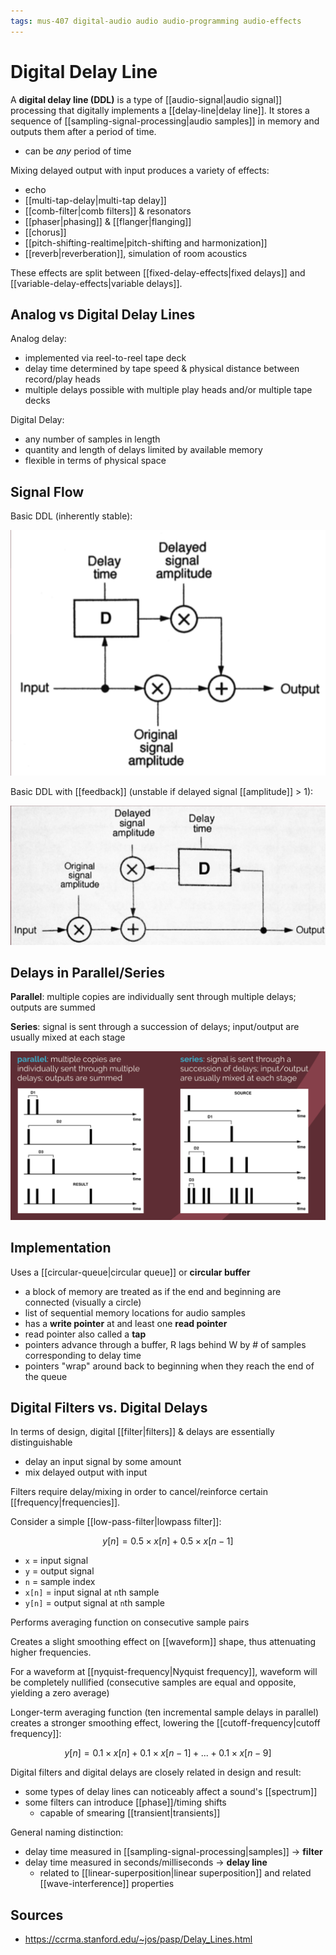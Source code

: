 ```yaml
---
tags: mus-407 digital-audio audio audio-programming audio-effects
---
```


# Digital Delay Line

A **digital delay line (DDL)** is a type of [[audio-signal|audio signal]] processing that digitally implements a [[delay-line|delay line]]. It stores a sequence of [[sampling-signal-processing|audio samples]] in memory and outputs them after a period of time.

- can be _any_ period of time

Mixing delayed output with input produces a variety of effects:

- echo
- [[multi-tap-delay|multi-tap delay]]
- [[comb-filter|comb filters]] & resonators
- [[phaser|phasing]] & [[flanger|flanging]]
- [[chorus]]
- [[pitch-shifting-realtime|pitch-shifting and harmonization]]
- [[reverb|reverberation]], simulation of room acoustics

These effects are split between [[fixed-delay-effects|fixed delays]] and [[variable-delay-effects|variable delays]].

## Analog vs Digital Delay Lines

Analog delay:

- implemented via reel-to-reel tape deck
- delay time determined by tape speed & physical distance between record/play heads
- multiple delays possible with multiple play heads and/or multiple tape decks

Digital Delay:

- any number of samples in length
- quantity and length of delays limited by available memory
- flexible in terms of physical space

## Signal Flow

Basic DDL (inherently stable):

![Basic DDL Signal Flow](../assets/basic-ddl-signal-flow.png)

Basic DDL with [[feedback]] (unstable if delayed signal [[amplitude]] > 1):

![Basic DDL with feedback](../assets/basic-ddl-with-feedback-signal-flow.png)

## Delays in Parallel/Series

**Parallel**: multiple copies are individually sent through multiple delays; outputs are summed

**Series**: signal is sent through a succession of delays; input/output are usually mixed at each stage

![Delays in parallel/series](../assets/delays-in-parallel-series.png)

## Implementation

Uses a [[circular-queue|circular queue]] or **circular buffer**

- a block of memory are treated as if the end and beginning are connected (visually a circle)
- list of sequential memory locations for audio samples
- has a **write pointer** at and least one **read pointer**
- read pointer also called a **tap**
- pointers advance through a buffer, R lags behind W by # of samples corresponding to delay time
- pointers "wrap" around back to beginning when they reach the end of the queue

## Digital Filters vs. Digital Delays

In terms of design, digital [[filter|filters]] & delays are essentially distinguishable

- delay an input signal by some amount
- mix delayed output with input

Filters require delay/mixing in order to cancel/reinforce certain [[frequency|frequencies]].

Consider a simple [[low-pass-filter|lowpass filter]]:

$$y[n] = 0.5 \times x[n] + 0.5 \times x[n-1]$$

- `x` = input signal
- `y` = output signal
- `n` = sample index
- `x[n]` = input signal at `n`th sample
- `y[n]` = output signal at `n`th sample

Performs averaging function on consecutive sample pairs

Creates a slight smoothing effect on [[waveform]] shape, thus attenuating higher frequencies.

For a waveform at [[nyquist-frequency|Nyquist frequency]], waveform will be completely nullified (consecutive samples are equal and opposite, yielding a zero average)

Longer-term averaging function (ten incremental sample delays in parallel) creates a stronger smoothing effect, lowering the [[cutoff-frequency|cutoff frequency]]:

$$y[n] = 0.1 \times x[n] + 0.1 \times x[n-1] + ... + 0.1 \times x[n-9]$$

Digital filters and digital delays are closely related in design and result:

- some types of delay lines can noticeably affect a sound's [[spectrum]]
- some filters can introduce [[phase]]/timing shifts
  - capable of smearing [[transient|transients]]

General naming distinction:

- delay time measured in [[sampling-signal-processing|samples]] → **filter**
- delay time measured in seconds/milliseconds → **delay line**
  - related to [[linear-superposition|linear superposition]] and related [[wave-interference]] properties

## Sources

- <https://ccrma.stanford.edu/~jos/pasp/Delay_Lines.html>
